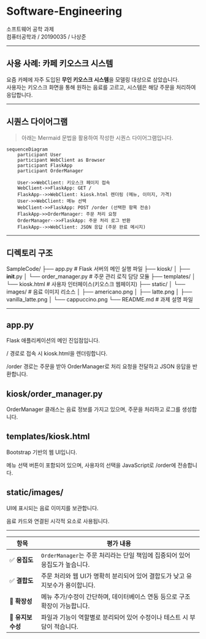 # Software-Engineering  
소프트웨어 공학 과제  
컴퓨터공학과 / 20190035 / 나상준

---

## 사용 사례: **카페 키오스크 시스템**

요즘 카페에 자주 도입된 **무인 키오스크 시스템**을 모델링 대상으로 삼았습니다.  
사용자는 키오스크 화면을 통해 원하는 음료를 고르고, 시스템은 해당 주문을 처리하여 응답합니다.

---

## 시퀀스 다이어그램

> 아래는 Mermaid 문법을 활용하여 작성한 시퀀스 다이어그램입니다.

```mermaid
sequenceDiagram
    participant User
    participant WebClient as Browser
    participant FlaskApp
    participant OrderManager

    User->>WebClient: 키오스크 페이지 접속
    WebClient->>FlaskApp: GET /
    FlaskApp-->>WebClient: kiosk.html 렌더링 (메뉴, 이미지, 가격)
    User->>WebClient: 메뉴 선택
    WebClient->>FlaskApp: POST /order (선택한 항목 전송)
    FlaskApp->>OrderManager: 주문 처리 요청
    OrderManager-->>FlaskApp: 주문 처리 로그 반환
    FlaskApp-->>WebClient: JSON 응답 (주문 완료 메시지)
```
---

## 디렉토리 구조

SampleCode/
├── app.py                     # Flask 서버의 메인 실행 파일
├── kiosk/
│   ├── __init__.py
│   └── order_manager.py       # 주문 관리 로직 담당 모듈
├── templates/
│   └── kiosk.html             # 사용자 인터페이스(키오스크 웹페이지)
├── static/
│   └── images/                # 음료 이미지 리소스
│       ├── americano.png
│       ├── latte.png
│       ├── vanilla_latte.png
│       └── cappuccino.png
└── README.md                  # 과제 설명 파일

---

## app.py
Flask 애플리케이션의 메인 진입점입니다.

/ 경로로 접속 시 kiosk.html을 렌더링합니다.

/order 경로는 주문을 받아 OrderManager로 처리 요청을 전달하고 JSON 응답을 반환합니다.

## kiosk/order_manager.py
OrderManager 클래스는 음료 정보를 가지고 있으며, 주문을 처리하고 로그를 생성합니다.

## templates/kiosk.html
Bootstrap 기반의 웹 UI입니다.

메뉴 선택 버튼이 포함되어 있으며, 사용자의 선택을 JavaScript로 /order에 전송합니다.

## static/images/
UI에 표시되는 음료 이미지를 보관합니다.

음료 카드와 연결된 시각적 요소로 사용됩니다.

---

| 항목           | 평가 내용                                             |
| ------------ | ------------------------------------------------- |
| ✅ **응집도**    | `OrderManager`는 주문 처리라는 단일 책임에 집중되어 있어 응집도가 높습니다. |
| ✅ **결합도**    | 주문 처리와 웹 UI가 명확히 분리되어 있어 결합도가 낮고 유지보수가 용이합니다.     |
| 🧱 **확장성**   | 메뉴 추가/수정이 간단하며, 데이터베이스 연동 등으로 구조 확장이 가능합니다.       |
| 🔧 **유지보수성** | 파일과 기능이 역할별로 분리되어 있어 수정이나 테스트 시 부담이 적습니다.         |
